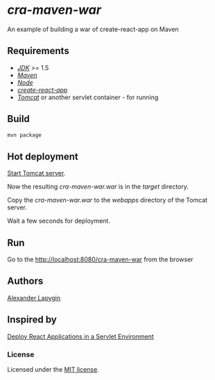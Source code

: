 # *cra-maven-war*

An example of building a war of create-react-app on Maven

## Requirements

* [*JDK*](https://java.com/ru/download/) >= 1.5
* [*Maven*](https://maven.apache.org/)
* [*Node*](https://nodejs.org/en/download/package-manager/)
* [*create-react-app*](https://facebook.github.io/create-react-app/)
* [*Tomcat*](http://tomcat.apache.org/) or another servlet container - for running

## Build

```sh
mvn package
```


## Hot deployment

[Start Tomcat server](https://www.webucator.com/how-to/how-start-stop-apache-tomcat-from-the-command-line-windows.cfm).
  
Now the resulting *cra-maven-war.war* is in the *target* directory.
  
Copy the *cra-maven-war.war* to the *webapps* directory of the Tomcat server.

Wait a few seconds for deployment.

## Run

Go to the [http://localhost:8080/cra-maven-war](http://localhost:8080/cra-maven-war) from the browser

## Authors

[Alexander Lapygin](https://github.com/AlexanderLapygin)

## Inspired by

[Deploy React Applications in a Servlet Environment](https://www.megadix.it/blog/create-react-app-servlet/)

### License

Licensed under the [MIT license](./LICENSE). 

